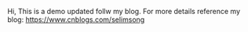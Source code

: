 Hi, This is a demo updated follw my blog.
For more details reference my blog: https://www.cnblogs.com/selimsong